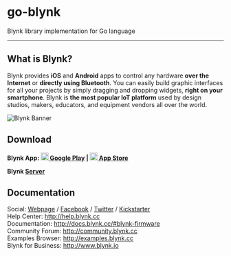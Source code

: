 # go-blynk
Blynk library implementation for Go language
__________
## What is Blynk?
Blynk provides **iOS** and **Android** apps to control any hardware **over the Internet** or **directly using Bluetooth**.
You can easily build graphic interfaces for all your projects by simply dragging and dropping widgets, **right on your smartphone**.
Blynk is **the most popular IoT platform** used by design studios, makers, educators, and equipment vendors all over the world.

![Blynk Banner](https://github.com/blynkkk/blynkkk.github.io/blob/master/images/GithubBanner.jpg)

## Download

**Blynk App: 
[<img src="https://cdn.rawgit.com/simple-icons/simple-icons/develop/icons/googleplay.svg" width="18" height="18" /> Google Play](https://play.google.com/store/apps/details?id=cc.blynk) | 
[<img src="https://cdn.rawgit.com/simple-icons/simple-icons/develop/icons/apple.svg" width="18" height="18" /> App Store](https://itunes.apple.com/us/app/blynk-control-arduino-raspberry/id808760481?ls=1&mt=8)**

**Blynk [Server](https://github.com/blynkkk/blynk-server)**

## Documentation
Social: [Webpage](http://www.blynk.cc) / [Facebook](http://www.fb.com/blynkapp) / [Twitter](http://twitter.com/blynk_app) / [Kickstarter](https://www.kickstarter.com/projects/167134865/blynk-build-an-app-for-your-arduino-project-in-5-m/description)  
Help Center: http://help.blynk.cc  
Documentation: http://docs.blynk.cc/#blynk-firmware  
Community Forum: http://community.blynk.cc  
Examples Browser: http://examples.blynk.cc  
Blynk for Business: http://www.blynk.io
